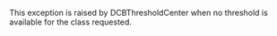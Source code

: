 This exception is raised by DCBThresholdCenter when no threshold is available for the class requested.